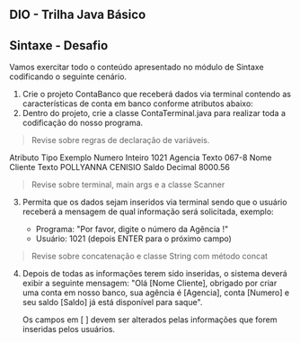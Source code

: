 ## DIO - Trilha Java Básico

## Sintaxe - Desafio

Vamos exercitar todo o conteúdo apresentado no módulo de Sintaxe codificando o seguinte cenário.

1. Crie o projeto ContaBanco que receberá dados via terminal contendo as características de conta em banco conforme atributos abaixo:
2. Dentro do projeto, crie a classe ContaTerminal.java para realizar toda a codificação do nosso programa.

> Revise sobre regras de declaração de variáveis.

Atributo    Tipo    Exemplo
Numero      Inteiro 1021
Agencia     Texto   067-8
Nome Cliente    Texto   POLLYANNA CENISIO
Saldo   Decimal 8000.56

> Revise sobre terminal, main args e a classe Scanner

3. Permita que os dados sejam inseridos via terminal sendo que o usuário receberá a mensagem de qual informação será solicitada, exemplo:

    - Programa: "Por favor, digite o número da Agência !"
    - Usuário: 1021 (depois ENTER para o próximo campo)

>Revise sobre concatenação e classe String com método concat

4. Depois de todas as informações terem sido inseridas, o sistema deverá exibir a seguinte mensagem:
    "Olá [Nome Cliente], obrigado por criar uma conta em nosso banco, sua agência é [Agencia], conta [Numero] e seu saldo [Saldo] já está disponível para saque".

    Os campos em [ ] devem ser alterados pelas informações que forem inseridas pelos usuários.